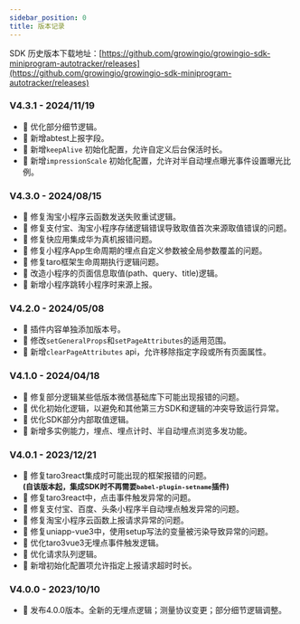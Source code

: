 ```yaml
---
sidebar_position: 0
title: 版本记录
---
```


SDK 历史版本下载地址：[https://github.com/growingio/growingio-sdk-miniprogram-autotracker/releases](https://github.com/growingio/growingio-sdk-miniprogram-autotracker/releases)

### V4.3.1 - 2024/11/19

- 🌟 优化部分细节逻辑。
- 🎉 新增abtest上报字段。
- 🎉 新增`keepAlive` 初始化配置，允许自定义后台保活时长。
- 🎉 新增`impressionScale` 初始化配置，允许对半自动埋点曝光事件设置曝光比例。


### V4.3.0 - 2024/08/15

- 🐞 修复淘宝小程序云函数发送失败重试逻辑。
- 🐞 修复支付宝、淘宝小程序存储逻辑错误导致取值首次来源取值错误的问题。
- 🐞 修复快应用集成华为真机报错问题。
- 🐞 修复小程序App生命周期的埋点自定义参数被全局参数覆盖的问题。
- 🐞 修复taro框架生命周期执行逻辑问题。
- 🌟 改造小程序的页面信息取值(path、query、title)逻辑。
- 🎉 新增小程序跳转小程序时来源上报。

### V4.2.0 - 2024/05/08

- 🌟 插件内容单独添加版本号。
- 🌟 修改`setGeneralProps`和`setPageAttributes`的适用范围。
- 🎉 新增`clearPageAttributes` api，允许移除指定字段或所有页面属性。

### V4.1.0 - 2024/04/18

- 🐞 修复部分逻辑某些低版本微信基础库下可能出现报错的问题。
- 🌟 优化初始化逻辑，以避免和其他第三方SDK和逻辑的冲突导致运行异常。
- 🌟 优化SDK部分内部取值逻辑。
- 🎉 新增多实例能力，埋点、埋点计时、半自动埋点浏览多发功能。

### V4.0.1 - 2023/12/21

- 🐞 修复taro3react集成时可能出现的框架报错的问题。<br/>
**<font size="2">(自该版本起，集成SDK时不再需要`babel-plugin-setname`插件)</font>**
- 🐞 修复taro3react中，点击事件触发异常的问题。
- 🐞 修复支付宝、百度、头条小程序半自动埋点触发异常的问题。
- 🐞 修复淘宝小程序云函数上报请求异常的问题。
- 🐞 修复uniapp-vue3中，使用setup写法的变量被污染导致异常的问题。
- 🌟 优化taro3vue3无埋点事件触发逻辑。
- 🌟 优化请求队列逻辑。
- 🎉 新增初始化配置项允许指定上报请求超时时长。

### V4.0.0 - 2023/10/10

- 🎉 发布4.0.0版本。全新的无埋点逻辑；测量协议变更；部分细节逻辑调整。
